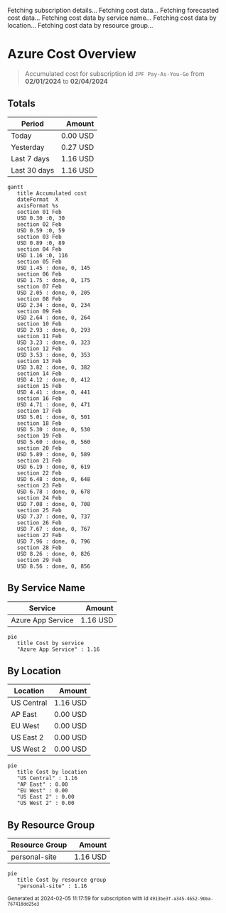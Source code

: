 Fetching subscription details...
Fetching cost data...
Fetching forecasted cost data...
Fetching cost data by service name...
Fetching cost data by location...
Fetching cost data by resource group...
# Azure Cost Overview

> Accumulated cost for subscription id `JPF Pay-As-You-Go` from **02/01/2024** to **02/04/2024**

## Totals

|Period|Amount|
|---|---:|
|Today|0.00 USD|
|Yesterday|0.27 USD|
|Last 7 days|1.16 USD|
|Last 30 days|1.16 USD|

```mermaid
gantt
   title Accumulated cost
   dateFormat  X
   axisFormat %s
   section 01 Feb
   USD 0.30 :0, 30
   section 02 Feb
   USD 0.59 :0, 59
   section 03 Feb
   USD 0.89 :0, 89
   section 04 Feb
   USD 1.16 :0, 116
   section 05 Feb
   USD 1.45 : done, 0, 145
   section 06 Feb
   USD 1.75 : done, 0, 175
   section 07 Feb
   USD 2.05 : done, 0, 205
   section 08 Feb
   USD 2.34 : done, 0, 234
   section 09 Feb
   USD 2.64 : done, 0, 264
   section 10 Feb
   USD 2.93 : done, 0, 293
   section 11 Feb
   USD 3.23 : done, 0, 323
   section 12 Feb
   USD 3.53 : done, 0, 353
   section 13 Feb
   USD 3.82 : done, 0, 382
   section 14 Feb
   USD 4.12 : done, 0, 412
   section 15 Feb
   USD 4.41 : done, 0, 441
   section 16 Feb
   USD 4.71 : done, 0, 471
   section 17 Feb
   USD 5.01 : done, 0, 501
   section 18 Feb
   USD 5.30 : done, 0, 530
   section 19 Feb
   USD 5.60 : done, 0, 560
   section 20 Feb
   USD 5.89 : done, 0, 589
   section 21 Feb
   USD 6.19 : done, 0, 619
   section 22 Feb
   USD 6.48 : done, 0, 648
   section 23 Feb
   USD 6.78 : done, 0, 678
   section 24 Feb
   USD 7.08 : done, 0, 708
   section 25 Feb
   USD 7.37 : done, 0, 737
   section 26 Feb
   USD 7.67 : done, 0, 767
   section 27 Feb
   USD 7.96 : done, 0, 796
   section 28 Feb
   USD 8.26 : done, 0, 826
   section 29 Feb
   USD 8.56 : done, 0, 856
```

## By Service Name

|Service|Amount|
|---|---:|
|Azure App Service|1.16 USD|

```mermaid
pie
   title Cost by service
   "Azure App Service" : 1.16
```

## By Location

|Location|Amount|
|---|---:|
|US Central|1.16 USD|
|AP East|0.00 USD|
|EU West|0.00 USD|
|US East 2|0.00 USD|
|US West 2|0.00 USD|

```mermaid
pie
   title Cost by location
   "US Central" : 1.16
   "AP East" : 0.00
   "EU West" : 0.00
   "US East 2" : 0.00
   "US West 2" : 0.00
```

## By Resource Group

|Resource Group|Amount|
|---|---:|
|personal-site|1.16 USD|

```mermaid
pie
   title Cost by resource group
   "personal-site" : 1.16
```

<sup>Generated at 2024-02-05 11:17:59 for subscription with id `4913be3f-a345-4652-9bba-767418dd25e3`</sup>
